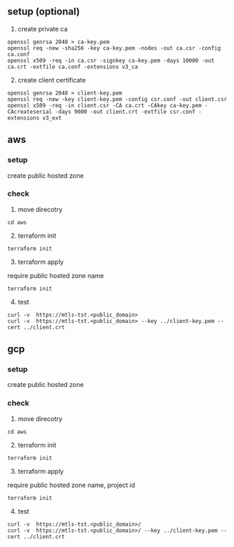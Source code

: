 
## setup (optional)

1. create private ca
```
openssl genrsa 2048 > ca-key.pem
openssl req -new -sha256 -key ca-key.pem -nodes -out ca.csr -config ca.conf
openssl x509 -req -in ca.csr -signkey ca-key.pem -days 10000 -out ca.crt -extfile ca.conf -extensions v3_ca

```
2. create client certificate
```
openssl genrsa 2048 > client-key.pem
openssl req -new -key client-key.pem -config csr.conf -out client.csr
openssl x509 -req -in client.csr -CA ca.crt -CAkey ca-key.pem -CAcreateserial -days 9000 -out client.crt -extfile csr.conf -extensions v3_ext

```

## aws 
### setup
create public hosted zone

### check

1. move direcotry
```
cd aws
```
2. terraform init
```
terraform init
```
3. terraform apply

require public hosted zone name
```
terraform init
```
4. test
```
curl -v  https://mtls-tst.<public_domain>
curl -v  https://mtls-tst.<public_domain> --key ../client-key.pem --cert ../client.crt
```

## gcp
### setup
create public hosted zone

### check

1. move direcotry
```
cd aws
```
2. terraform init
```
terraform init
```
3. terraform apply

require public hosted zone name, project id
```
terraform init
```
4. test
```
curl -v  https://mtls-tst.<public_domain>/
curl -v  https://mtls-tst.<public_domain>/ --key ../client-key.pem --cert ../client.crt
```
